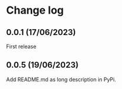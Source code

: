 # Change log
## 0.0.1 (17/06/2023)
First release

## 0.0.5 (19/06/2023)
Add README.md as long description in PyPi.
